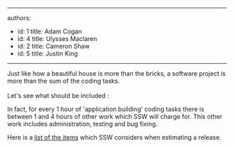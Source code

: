 

---
authors:
  - id: 1
    title: Adam Cogan
  - id: 4
    title: Ulysses Maclaren
  - id: 2
    title: Cameron Shaw
  - id: 5
    title: Justin King
---




<span class='intro'> Just like how a beautiful house is more than the bricks, a software project is more than the sum of the coding tasks. <br><br>Let's see what should be included &#58;  </span>

<p>In fact, for every 1 hour of 'application building' coding tasks there is between 1 and 4 hours of other work which SSW will charge for. This&#160;other work includes administration, testing and bug fixing.</p>
<p>Here is a <a href="/Management/RulesToBetterProjectManagement/Pages/ReleaseEstimationProcess.aspx">list of the items</a> which SSW considers when estimating a release.</p>


